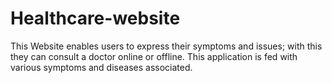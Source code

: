 # Healthcare-website
This Website enables users to express their symptoms and issues; with this they  can consult a doctor online or offline. This application is fed with various  symptoms and diseases associated.
